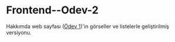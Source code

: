 # Frontend--Odev-2
Hakkımda web sayfası ([Ödev 1](https://github.com/HilalOnler/Frontend--Odev-1))'in görseller ve listelerle geliştirilmiş versiyonu.
